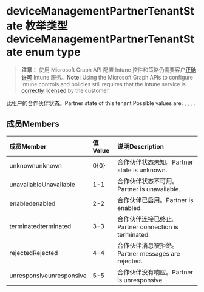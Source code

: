 # <a name="devicemanagementpartnertenantstate-enum-type"></a><span data-ttu-id="10976-101">deviceManagementPartnerTenantState 枚举类型</span><span class="sxs-lookup"><span data-stu-id="10976-101">deviceManagementPartnerTenantState enum type</span></span>

> <span data-ttu-id="10976-102">**注意：** 使用 Microsoft Graph API 配置 Intune 控件和策略仍需要客户[正确许可](https://go.microsoft.com/fwlink/?linkid=839381) Intune 服务。</span><span class="sxs-lookup"><span data-stu-id="10976-102">**Note:** Using the Microsoft Graph APIs to configure Intune controls and policies still requires that the Intune service is [correctly licensed](https://go.microsoft.com/fwlink/?linkid=839381) by the customer.</span></span>

<span data-ttu-id="10976-103">此租户的合作伙伴状态。</span><span class="sxs-lookup"><span data-stu-id="10976-103">Partner state of this tenant Possible values are: , , , .</span></span>
## <a name="members"></a><span data-ttu-id="10976-104">成员</span><span class="sxs-lookup"><span data-stu-id="10976-104">Members</span></span>
|<span data-ttu-id="10976-105">成员</span><span class="sxs-lookup"><span data-stu-id="10976-105">Member</span></span>|<span data-ttu-id="10976-106">值</span><span class="sxs-lookup"><span data-stu-id="10976-106">Value</span></span>|<span data-ttu-id="10976-107">说明</span><span class="sxs-lookup"><span data-stu-id="10976-107">Description</span></span>|
|:---|:---|:---|
|<span data-ttu-id="10976-108">unknown</span><span class="sxs-lookup"><span data-stu-id="10976-108">unknown</span></span>|<span data-ttu-id="10976-109">0</span><span class="sxs-lookup"><span data-stu-id="10976-109">{0}</span></span>|<span data-ttu-id="10976-110">合作伙伴状态未知。</span><span class="sxs-lookup"><span data-stu-id="10976-110">Partner state is unknown.</span></span>|
|<span data-ttu-id="10976-111">unavailable</span><span class="sxs-lookup"><span data-stu-id="10976-111">Unavailable</span></span>|<span data-ttu-id="10976-112">1</span><span class="sxs-lookup"><span data-stu-id="10976-112">-1</span></span>|<span data-ttu-id="10976-113">合作伙伴状态不可用。</span><span class="sxs-lookup"><span data-stu-id="10976-113">Partner is unavailable.</span></span>|
|<span data-ttu-id="10976-114">enabled</span><span class="sxs-lookup"><span data-stu-id="10976-114">enabled</span></span>|<span data-ttu-id="10976-115">2</span><span class="sxs-lookup"><span data-stu-id="10976-115">-2</span></span>|<span data-ttu-id="10976-116">合作伙伴已启用。</span><span class="sxs-lookup"><span data-stu-id="10976-116">Partner is enabled.</span></span>|
|<span data-ttu-id="10976-117">terminated</span><span class="sxs-lookup"><span data-stu-id="10976-117">terminated</span></span>|<span data-ttu-id="10976-118">3</span><span class="sxs-lookup"><span data-stu-id="10976-118">-3</span></span>|<span data-ttu-id="10976-119">合作伙伴连接已终止。</span><span class="sxs-lookup"><span data-stu-id="10976-119">Partner connection is terminated.</span></span>|
|<span data-ttu-id="10976-120">rejected</span><span class="sxs-lookup"><span data-stu-id="10976-120">Rejected</span></span>|<span data-ttu-id="10976-121">4</span><span class="sxs-lookup"><span data-stu-id="10976-121">-4</span></span>|<span data-ttu-id="10976-122">合作伙伴消息被拒绝。</span><span class="sxs-lookup"><span data-stu-id="10976-122">Partner messages are rejected.</span></span>|
|<span data-ttu-id="10976-123">unresponsive</span><span class="sxs-lookup"><span data-stu-id="10976-123">unresponsive</span></span>|<span data-ttu-id="10976-124">5</span><span class="sxs-lookup"><span data-stu-id="10976-124">-5</span></span>|<span data-ttu-id="10976-125">合作伙伴没有响应。</span><span class="sxs-lookup"><span data-stu-id="10976-125">Partner is unresponsive.</span></span>|








